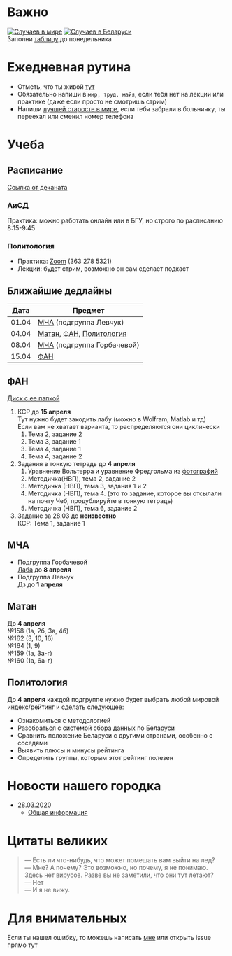 # Важно
[![Случаев в мире](https://img.shields.io/badge/dynamic/json?color=critical&label=%D0%A1%D0%BB%D1%83%D1%87%D0%B0%D0%B5%D0%B2%20%D0%B2%20%D0%BC%D0%B8%D1%80%D0%B5&query=%24.cases&url=http%3A%2F%2Fapi.coronastatistics.live%2Fall)](https://coronavirus.jhu.edu/map.html)
[![Случаев в Беларуси](https://img.shields.io/badge/dynamic/json?color=red&label=%D0%A1%D0%BB%D1%83%D1%87%D0%B0%D0%B5%D0%B2%20%D0%B2%20%D0%91%D0%B5%D0%BB%D0%B0%D1%80%D1%83%D1%81%D0%B8&query=%24%5B%28%40.length-1%29%5D.Cases&url=https%3A%2F%2Fapi.covid19api.com%2Fcountry%2Fbelarus%2Fstatus%2Fconfirmed)](https://coronavirus.jhu.edu/map.html) \
Заполни [таблицу](https://docs.google.com/spreadsheets/d/1aI8AdP3E05KZounaQD8TWpos7mA1WSM3z8hspeG9Qn0/edit#gid=0) до понедельника
# Ежедневная рутина
- Отметь, что ты живой [тут](https://docs.google.com/spreadsheets/d/1gQ7_TradRIQWiijglzW_WQbIzszmXa4F8UDewKcCYD4/edit#gid=0)
- Обязательно напиши в `мир, труд, майя`, если тебя нет на лекции или практике (даже если просто не смотришь стрим)
- Напиши [лучшей старосте в мире](http://t.me/may_sredi_yanvarei), если тебя забрали в больничку, ты переехал или сменил номер телефона
# Учеба
## Расписание
[Ссылка от деканата](https://fpmi.bsu.by/sm_full.aspx?guid=58083)
### АиСД
Практика: можно работать онлайн или в БГУ, но строго по расписанию 8:15-9:45
### Политолoгия
- Практика: [Zoom](https://us04web.zoom.us/j/3632785321 (https://m.vk.com/away.php?to=https%3A%2F%2Fus04web.zoom.us%2Fj%2F3632785321)) (363 278 5321)
- Лекции: будет стрим, возможно он сам сделает подкаст
## Ближайшие дедлайны
Дата | Предмет
-----|--------
01.04 | [МЧА](#мча) (подгруппа Левчук)
04.04 | [Матан](#матан), [ФАН](#фан), [Политология](#политология)
08.04 | [МЧА](#мча) (подгруппа Горбачевой)
15.04 | [ФАН](#фан)
## ФАН
[Диск с ее папкой](https://drive.google.com/drive/folders/1oxH1FRebpC-SKNLHKmaymXm7eGn9eFWX)
1. КСР до **15 апреля** \
   Тут нужно будет закодить лабу (можно в Wolfram, Matlab и тд) \
   Если вам не хватает варианта, то распределяются они циклически
   1. Тема 2, задание 2
   2. Тема 3, задание 1
   3. Тема 4, задание 1
   4. Тема 4, задание 2
2. Задания в тонкую тетрадь до **4 апреля**
   1. Уравнение Вольтерра и уравнение Фредгольма из [фотографий](https://drive.google.com/drive/folders/1_nBvtuiZZrp0wRormAtXM-lYwlAw3_iZ)
   2. Методичка(НВП), тема 2, задание 2
   3. Методичка (НВП), тема 3, задания 1 и 2
   4. Методичка (НВП), тема 4. (это то задание, которое вы отсылали на почту Чеб, продублируйте в тонкую тетрадь)
   5. Методичка (НВП), тема 6, задание 2
3. Задание за 28.03 до **неизвестно** \
   КСР: Тема 1, задание 1
## МЧА
- Подгруппа Горбачевой \
  [Лаба](https://vk.com/doc296436254_543366951?hash=1feb0ea9102e1722cd&dl=0a1c542597266bec4c) до **8 апреля**
- Подгруппа Левчук \
  Дз до **1 апреля**
## Матан
До **4 апреля** \
№158 (1а, 2б, 3а, 4б) \
№162 (3, 10, 16) \
№164 (1, 9) \
№159 (1а, 3а-г) \
№160 (1а, 6а-г)
## Политология
До **4 апреля** каждой подгруппе нужно будет выбрать любой мировой индекс/рейтинг и сделать следующее:
- Ознакомиться с методологией
- Разобраться с системой сбора данных по Беларуси
- Сравнить положение Беларуси с другими странами, особенно с соседями
- Выявить плюсы и минусы рейтинга
- Определить группы, которым этот рейтинг полезен
# Новости нашего городка
- 28.03.2020
  - [Общая информация](https://t.me/c/1427795254/6)

# Цитаты великих
> — Есть ли что-нибудь, что может помешать вам выйти на лед?\
> — Мне? А почему? Это возможно, но почему, я не понимаю. Здесь нет вирусов. Разве вы не заметили, что они тут летают?\
> — Нет\
> — И я не вижу.
# Для внимательных
Если ты нашел ошибку, то можешь написать [мне](http://t.me/il_sl) или открыть issue прямо тут
